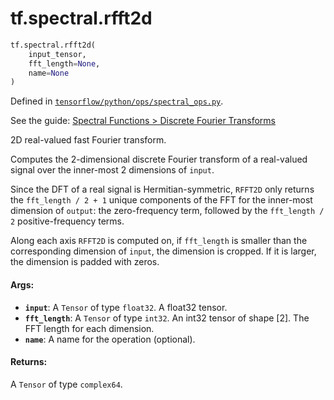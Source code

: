 <div itemscope itemtype="http://developers.google.com/ReferenceObject">
<meta itemprop="name" content="tf.spectral.rfft2d" />
</div>

# tf.spectral.rfft2d

``` python
tf.spectral.rfft2d(
    input_tensor,
    fft_length=None,
    name=None
)
```



Defined in [`tensorflow/python/ops/spectral_ops.py`](https://www.tensorflow.org/code/tensorflow/python/ops/spectral_ops.py).

See the guide: [Spectral Functions > Discrete Fourier Transforms](../../../../api_guides/python/spectral_ops.md#Discrete_Fourier_Transforms)

2D real-valued fast Fourier transform.

Computes the 2-dimensional discrete Fourier transform of a real-valued signal
over the inner-most 2 dimensions of `input`.

Since the DFT of a real signal is Hermitian-symmetric, `RFFT2D` only returns the
`fft_length / 2 + 1` unique components of the FFT for the inner-most dimension
of `output`: the zero-frequency term, followed by the `fft_length / 2`
positive-frequency terms.

Along each axis `RFFT2D` is computed on, if `fft_length` is smaller than the
corresponding dimension of `input`, the dimension is cropped. If it is larger,
the dimension is padded with zeros.

#### Args:

* <b>`input`</b>: A `Tensor` of type `float32`. A float32 tensor.
* <b>`fft_length`</b>: A `Tensor` of type `int32`.
    An int32 tensor of shape [2]. The FFT length for each dimension.
* <b>`name`</b>: A name for the operation (optional).


#### Returns:

A `Tensor` of type `complex64`.